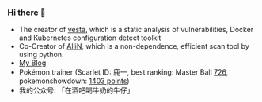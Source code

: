 ### Hi there 👋

- The creator of [vesta](https://github.com/kvesta/vesta), which is a static analysis of vulnerabilities, Docker and Kubernetes configuration detect toolkit
- Co-Creator of [AlliN](https://github.com/P1-Team/AlliN), which is a non-dependence, efficient scan tool by using python.
- [My Blog](https://christa.top)
- Pokémon trainer (Scarlet ID: 鹿一, best ranking: Master Ball [726](https://christa.top/static/media/uploads/2023/12/03/img_4376.JPG), pokemonshowdown: [1403 points](https://pokemonshowdown.com/users/christasa))
- 我的公众号: 「在酒吧喝牛奶的牛仔」
